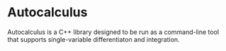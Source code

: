 # Autocalculus

Autocalculus is a C++ library designed to be run as a command-line tool that supports single-variable differentiaton and integration. 
